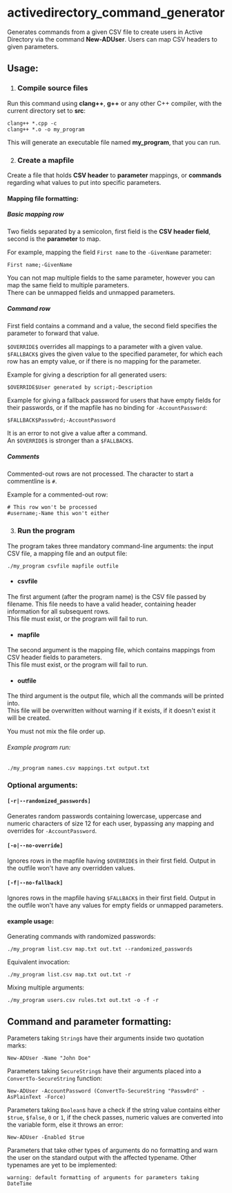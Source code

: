 # activedirectory_command_generator
Generates commands from a given CSV file to create users in Active Directory via the command __New-ADUser__. Users can map CSV headers to given parameters.
## Usage:
1. ### Compile source files

Run this command using __clang++__, __g++__ or any other C++ compiler, with the current directory set to __src__:
```
clang++ *.cpp -c
clang++ *.o -o my_program
```
This will generate an executable file named __my_program__, that you can run.
  
2. ### Create a mapfile

Create a file that holds __CSV header__ to __parameter__ mappings, or __commands__ regarding what values to put into specific parameters.
#### Mapping file formatting:

##### Basic mapping row
Two fields separated by a semicolon, first field is the __CSV header field__, second is the __parameter__ to map.

For example, mapping the field `First name` to the `-GivenName` parameter:
```
First name;-GivenName
```
You can not map multiple fields to the same parameter, however you can map the same field to multiple parameters.\
There can be unmapped fields and unmapped parameters.
##### Command row
First field contains a command and a value, the second field specifies the parameter to forward that value.

`$OVERRIDE$` overrides all mappings to a parameter with a given value.\
`$FALLBACK$` gives the given value to the specified parameter, for which each row has an empty value, or if there is no mapping for the parameter.

Example for giving a description for all generated users:
```
$OVERRIDE$User generated by script;-Description
```
Example for giving a fallback password for users that have empty fields for their passwords, or if the mapfile has no binding for `-AccountPassword`:
```
$FALLBACK$Passw0rd;-AccountPassword
```
It is an error to not give a value after a command.\
An `$OVERRIDE$` is stronger than a `$FALLBACK$`.

##### Comments
Commented-out rows are not processed. The character to start a commentline is `#`.

Example for a commented-out row:
```
# This row won't be processed
#username;-Name this won't either
```

3. ### Run the program

The program takes three mandatory command-line arguments: the input CSV file, a mapping file and an output file:
```
./my_program csvfile mapfile outfile
```
* #### csvfile

The first argument (after the program name) is the CSV file passed by filename. This file needs to have a valid header, containing header information for all subsequent rows.\
This file must exist, or the program will fail to run.

* #### mapfile

The second argument is the mapping file, which contains mappings from CSV header fields to parameters.\
This file must exist, or the program will fail to run.

* #### outfile

The third argument is the output file, which all the commands will be printed into.\
This file will be overwritten without warning if it exists, if it doesn't exist it will be created.

You must not mix the file order up.
###### Example program run:
```
./my_program names.csv mappings.txt output.txt
```

### Optional arguments:

#### `[-r|--randomized_passwords]`
Generates random passwords containing lowercase, uppercase and numeric characters of size 12 for each user, bypassing any mapping and overrides for `-AccountPassword`.

#### `[-o|--no-override]`
Ignores rows in the mapfile having `$OVERRIDE$` in their first field. Output in the outfile won't have any overridden values.

#### `[-f|--no-fallback]`
Ignores rows in the mapfile having `$FALLBACK$` in their first field. Output in the outfile won't have any values for empty fields or unmapped parameters.

#### example usage:
Generating commands with randomized passwords:
```
./my_program list.csv map.txt out.txt --randomized_passwords
```
Equivalent invocation:
```
./my_program list.csv map.txt out.txt -r
```
Mixing multiple arguments:
```
./my_program users.csv rules.txt out.txt -o -f -r
```

## Command and parameter formatting:
Parameters taking `String`s have their arguments inside two quotation marks:
```
New-ADUser -Name "John Doe"
```
Parameters taking `SecureString`s have their arguments placed into a `ConvertTo-SecureString` function:
```
New-ADUser -AccountPassword (ConvertTo-SecureString "Passw0rd" -AsPlainText -Force)
```
Parameters taking `Boolean`s have a check if the string value contains either `$true`, `$false`, `0` or `1`, if the check passes, numeric values are converted into the variable form, else it throws an error:
```
New-ADUser -Enabled $true
```
Parameters that take other types of arguments do no formatting and warn the user on the standard output with the affected typename. Other typenames are yet to be implemented:
```
warning: default formatting of arguments for parameters taking DateTime
```
